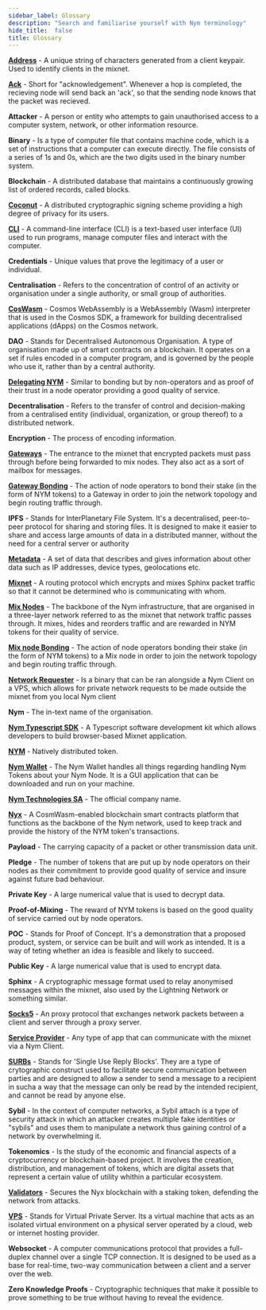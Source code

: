 ```yaml
---
sidebar_label: Glossary
description: "Search and familiarise yourself with Nym terminology"
hide_title:  false
title: Glossary
---
```



**[Address](https://nymtech.net/docs/stable/integrations/addresses-in-nym/)** - A unique string of characters generated from a client keypair. Used to identify clients in the mixnet.

**[Ack](https://nymtech.net/docs/stable/architecture/traffic-flow/#acks)** - Short for "acknowledgement". Whenever a hop is completed, the recieving node will send back an 'ack', so that the sending node knows that the packet was recieved.

**Attacker** - A person or entity who attempts to gain unauthorised access to a computer system, network, or other information resource.

**Binary** - Is a type of computer file that contains machine code, which is a set of instructions that a computer can execute directly. The file consists of a series of 1s and 0s, which are the two digits used in the binary number system.

**Blockchain** - A distributed database that maintains a continuously growing list of ordered records, called blocks.

**[Coconut](https://nymtech.net/docs/stable/coconut/)** - A distributed cryptographic signing scheme providing a high degree of privacy for its users.

**[CLI](https://nymtech.net/docs/stable/nym-cli/)** - A command-line interface (CLI) is a text-based user interface (UI) used to run programs, manage computer files and interact with the computer.

**Credentials** - Unique values that prove the legitimacy of a user or individual.

**Centralisation** - Refers to the concentration of control of an activity or organisation under a single authority, or small group of authorities.

**[CosWasm](https://cosmwasm.com)** - Cosmos WebAssembly is a WebAssembly (Wasm) interpreter that is used in the Cosmos SDK, a framework for building decentralised applications (dApps) on the Cosmos network.

**DAO** - Stands for Decentralised Autonomous Organisation. A type of organisation made up of smart contracts on a blockchain. It operates on a set if rules encoded in a computer program, and is governed by the people who use it, rather than by a central authority.

**[Delegating NYM](https://medium.com/coinmonks/what-you-have-to-know-about-staking-and-delegating-458b6d2300a5)** - Similar to bonding but by non-operators and as proof of their trust in a node operator providing a good quality of service. 

**Decentralisation** - Refers to the transfer of control and decision-making from a centralised entity (individual, organization, or group thereof) to a distributed network.

**Encryption** - The process of encoding information.

**[Gateways](https://blog.nymtech.net/gateways-to-privacy-51196005bf5)** - The entrance to the mixnet that encrypted packets must pass through before being forwarded to mix nodes. They also act as a sort of mailbox for messages.

**[Gateway Bonding](https://nymtech.net/docs/stable/run-nym-nodes/nodes/gateways/#bonding-your-gateway)** - The action of node operators to bond their stake (in the form of NYM tokens) to a Gateway in order to join the network topology and begin routing traffic through.

**IPFS** - Stands for InterPlanetary File System. It's a decentralised, peer-to-peer protocol for sharing and storing files. It is designed to make it easier to share and access large amounts of data in a distributed manner, without the need for a central server or authority

**[Metadata](https://www.opendatasoft.com/en/blog/what-is-metadata-and-why-is-it-important-data)** - A set of data that describes and gives information about other data such as IP addresses, device types, geolocations etc.

**[Mixnet](https://nymtech.net/docs/stable/architecture/traffic-flow/)** - A routing protocol which encrypts and mixes Sphinx packet traffic so that it cannot be determined who is communicating with whom. 

**[Mix Nodes](https://blog.nymtech.net/nym-mixnodes-deep-dive-d2b91917f097)** - The backbone of the Nym infrastructure, that are organised in a three-layer network referred to as the mixnet that network traffic passes through. It mixes, hides and reorders traffic and are rewarded in NYM tokens for their quality of service.

**[Mix node Bonding](https://nymtech.net/docs/stable/run-nym-nodes/nodes/mixnodes/#bonding-your-mix-node)** - The action of node operators bonding their stake (in the form of NYM tokens) to a Mix node in order to join the network topology and begin routing traffic through.

**[Network Requester](https://nymtech.net/docs/stable/run-nym-nodes/nodes/requester)** - Is a binary that can be ran alongside a Nym Client on a VPS, which allows for private network requests to be made outside the mixnet from you local Nym client

**Nym** - The in-text name of the organisation.

**[Nym Typescript SDK](https://nymtech.net/docs/stable/sdk/overview)** - A Typescript software development kit which allows developers to build browser-based Mixnet application.

**[NYM](https://nymtech.net/docs/stable/nym-cli/#send-tokens-to-an-account)** - Natively distributed token. 

**[Nym Wallet](https://nymtech.net/docs/stable/wallet/)** - The Nym Wallet handles all things regarding handling Nym Tokens about your Nym Node. It is a GUI application that can be downloaded and run on your machine.

**[Nym Technologies SA](https://nymtech.net)** - The official company name.

**[Nyx](https://nymtech.net/docs/stable/integrations/payment-integration-overview/)** - A CosmWasm-enabled blockchain smart contracts platform that functions as the backbone of the Nym network, used to keep track and provide the history of the NYM token's transactions.

**Payload** - The carrying capacity of a packet or other transmission data unit.

**Pledge** - The number of tokens that are put up by node operators on their nodes as their commitment to provide good quality of service and insure against future bad behaviour.

**Private Key** - A large numerical value that is used to decrypt data.

**Proof-of-Mixing** - The reward of NYM tokens is based on the good quality of service carried out by node operators.

**POC** - Stands for Proof of Concept. It's a demonstration that a proposed product, system, or service can be built and will work as intended. It is a way of teting whether an idea is feasible and likely to succeed.

**Public Key** - A large numerical value that is used to encrypt data.

**Sphinx** - A cryptographic message format used to relay anonymised messages within the mixnet, also used by the Lightning Network or something similar.

**[Socks5](https://en.wikipedia.org/wiki/SOCKS)** - An proxy protocol that exchanges network packets between a client and server through a proxy server.

**[Service Provider](https://nymtech.net/docs/stable/tutorials/nym-simple-websocket-tutorial/)** - Any type of app that can communicate with the mixnet via a Nym Client.

**[SURBs](https://nymtech.net/docs/stable/architecture/traffic-flow)** - Stands for 'Single Use Reply Blocks'. They are a type of crytographic construct used to facilitate secure communication between parties and are designed to allow a sender to send a message to a recipient in sucha a way that the message can only be read by the intended recipient, and cannot be read by anyone else.

**Sybil** - In the context of computer networks, a Sybil attach is a type of security attack in which an attacker creates multiple fake identities or "sybils" and uses them to manipulate a network thus gaining control of a network by overwhelming it.

**Tokenomics** - Is the study of the economic and financial aspects of a cryptocurrency or blockchain-based project. It involves the creation, distribution, and management of tokens, which are digital assets that represent a certain value of utility whithin a particular ecosystem.

**[Validators](https://nymtech.net/docs/stable/run-nym-nodes/nodes/validators/)** - Secures the Nyx blockchain with a staking token, defending the network from attacks.

**[VPS](https://en.wikipedia.org/wiki/Virtual_private_server)** - Stands for Virtual Private Server. Its a virtual machine that acts as an isolated virtual environment on a physical server operated by a cloud, web or internet hosting provider.

**Websocket** - A computer communications protocol that provides a full-duplex channel over a single TCP connection. It is designed to be used as a base for real-time, two-way communication between a client and a server over the web.

**Zero Knowledge Proofs** - Cryptographic techniques that make it possible to prove something to be true without having to reveal the evidence. 